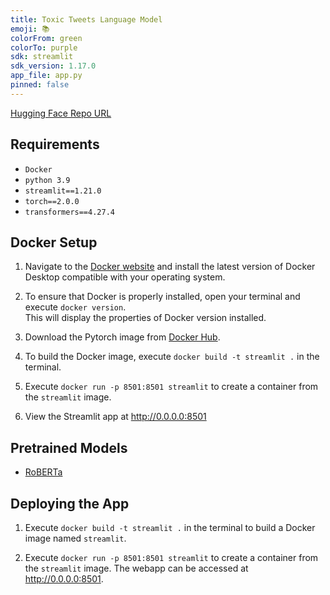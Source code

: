 ```yaml
---
title: Toxic Tweets Language Model
emoji: 📚
colorFrom: green
colorTo: purple
sdk: streamlit
sdk_version: 1.17.0
app_file: app.py
pinned: false
---
```


[Hugging Face Repo URL](https://huggingface.co/spaces/TomYZhang/toxic-tweets)

## Requirements

- `Docker`
- `python 3.9`
- `streamlit==1.21.0`
- `torch==2.0.0`
- `transformers==4.27.4`

## Docker Setup
1. Navigate to the [Docker website](https://www.docker.com/products/docker-desktop/) and install the latest version of Docker Desktop compatible with your operating system.

2. To ensure that Docker is properly installed, open your terminal and execute `docker version`.<br> This will display the properties of Docker version installed.

3. Download the Pytorch image from [Docker Hub](https://hub.docker.com/r/pytorch/pytorch).

4. To build the Docker image, execute `docker build -t streamlit .` in the terminal.

5. Execute `docker run -p 8501:8501 streamlit` to create a container from the `streamlit` image.

6. View the Streamlit app at http://0.0.0.0:8501

## Pretrained Models
- [RoBERTa](https://huggingface.co/docs/transformers/main/en/model_doc/roberta#transformers.RobertaForSequenceClassification)

## Deploying the App
1. Execute `docker build -t streamlit .` in the terminal to build a Docker image named `streamlit`.

2. Execute `docker run -p 8501:8501 streamlit` to create a container from the `streamlit` image. The webapp can be accessed at http://0.0.0.0:8501.
